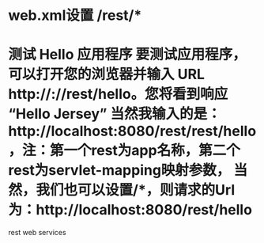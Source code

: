 web.xml设置
<url-pattern>/rest/*</url-pattern>
==
测试 Hello 应用程序
要测试应用程序，可以打开您的浏览器并输入 URL http://<host>:<port>/<appctx>/rest/hello。您将看到响应 “Hello Jersey”
当然我输入的是：http://localhost:8080/rest/rest/hello，注：第一个rest为app名称，第二个rest为servlet-mapping映射参数，
当然，我们也可以设置<url-pattern>/*</url-pattern>，则请求的Url为：http://localhost:8080/rest/hello
====

rest web services
